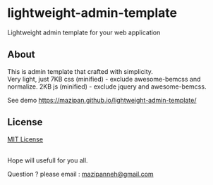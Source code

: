 # lightweight-admin-template
 Lightweight admin template for your web application

## About
This is admin template that crafted with simplicity.<br/>
Very light, just 7KB css (minified) - exclude awesome-bemcss and normalize. 2KB js (minified) - exclude jquery and awesome-bemcss.

See demo https://mazipan.github.io/lightweight-admin-template/

## License
<a href="https://github.com/mazipan/lightweight-admin-template/blob/master/LICENSE">MIT License</a>

<br/>
Hope will usefull for you all.<br/>

Question ? please email : mazipanneh@gmail.com
